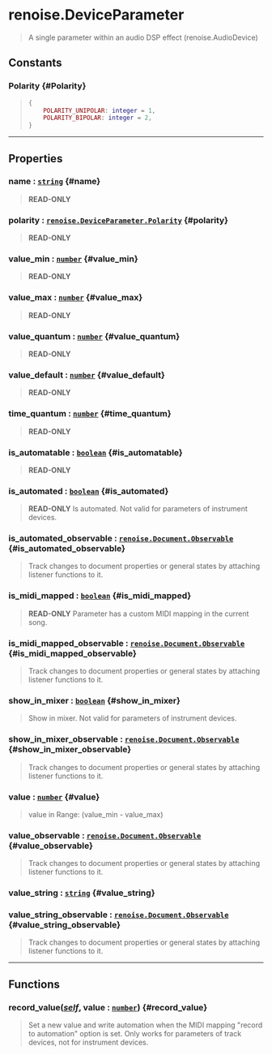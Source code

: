 # renoise.DeviceParameter  
> A single parameter within an audio DSP effect (renoise.AudioDevice)  

<!-- toc -->
  
## Constants
### Polarity {#Polarity}
> ```lua
> {
>     POLARITY_UNIPOLAR: integer = 1,
>     POLARITY_BIPOLAR: integer = 2,
> }
> ```
  

---  
## Properties
### name : [`string`](../../API/builtins/string.md) {#name}
> **READ-ONLY**

### polarity : [`renoise.DeviceParameter.Polarity`](renoise.DeviceParameter.md#Polarity) {#polarity}
> **READ-ONLY**

### value_min : [`number`](../../API/builtins/number.md) {#value_min}
> **READ-ONLY**

### value_max : [`number`](../../API/builtins/number.md) {#value_max}
> **READ-ONLY**

### value_quantum : [`number`](../../API/builtins/number.md) {#value_quantum}
> **READ-ONLY**

### value_default : [`number`](../../API/builtins/number.md) {#value_default}
> **READ-ONLY**

### time_quantum : [`number`](../../API/builtins/number.md) {#time_quantum}
> **READ-ONLY**

### is_automatable : [`boolean`](../../API/builtins/boolean.md) {#is_automatable}
> **READ-ONLY**

### is_automated : [`boolean`](../../API/builtins/boolean.md) {#is_automated}
> **READ-ONLY** Is automated. Not valid for parameters of instrument devices.

### is_automated_observable : [`renoise.Document.Observable`](../../API/renoise/renoise.Document.Observable.md) {#is_automated_observable}
> Track changes to document properties or general states by attaching listener
> functions to it.

### is_midi_mapped : [`boolean`](../../API/builtins/boolean.md) {#is_midi_mapped}
> **READ-ONLY** Parameter has a custom MIDI mapping in the current song.

### is_midi_mapped_observable : [`renoise.Document.Observable`](../../API/renoise/renoise.Document.Observable.md) {#is_midi_mapped_observable}
> Track changes to document properties or general states by attaching listener
> functions to it.

### show_in_mixer : [`boolean`](../../API/builtins/boolean.md) {#show_in_mixer}
> Show in mixer. Not valid for parameters of instrument devices.

### show_in_mixer_observable : [`renoise.Document.Observable`](../../API/renoise/renoise.Document.Observable.md) {#show_in_mixer_observable}
> Track changes to document properties or general states by attaching listener
> functions to it.

### value : [`number`](../../API/builtins/number.md) {#value}
> value in Range: (value_min - value_max)

### value_observable : [`renoise.Document.Observable`](../../API/renoise/renoise.Document.Observable.md) {#value_observable}
> Track changes to document properties or general states by attaching listener
> functions to it.

### value_string : [`string`](../../API/builtins/string.md) {#value_string}
### value_string_observable : [`renoise.Document.Observable`](../../API/renoise/renoise.Document.Observable.md) {#value_string_observable}
> Track changes to document properties or general states by attaching listener
> functions to it.

  

---  
## Functions
### record_value([*self*](../../API/builtins/self.md), value : [`number`](../../API/builtins/number.md)) {#record_value}
> Set a new value and write automation when the MIDI mapping
> "record to automation" option is set. Only works for parameters
> of track devices, not for instrument devices.  

